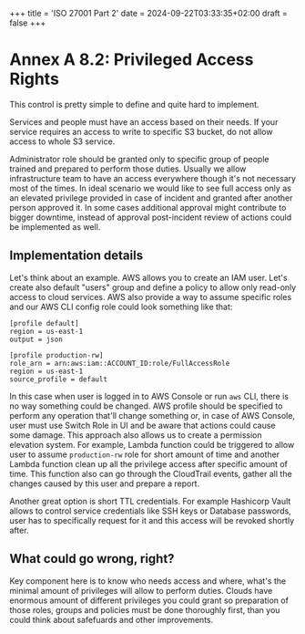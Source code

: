 +++
title = 'ISO 27001 Part 2'
date = 2024-09-22T03:33:35+02:00
draft = false
+++

# Annex A 8.2: Privileged Access Rights

This control is pretty simple to define and quite hard to implement. 

Services and people must have an access based on their needs. If your service requires an access to write to specific S3 bucket, do not allow access to whole S3 service. 

Administrator role should be granted only to specific group of people trained and prepared to perform those duties. Usually we allow infrastructure team to have an access everywhere though it's not necessary most of the times. In ideal scenario we would like to see full access only as an elevated privilege provided in case of incident and granted after another person approved it. In some cases additional approval might contribute to bigger downtime, instead of approval post-incident review of actions could be implemented as well.

## Implementation details

Let's think about an example. AWS allows you to create an IAM user. Let's create also default "users" group and define a policy to allow only read-only access to cloud services. AWS also provide a way to assume specific roles and our AWS CLI config role could look something like that:

```
[profile default]
region = us-east-1
output = json

[profile production-rw]
role_arn = arn:aws:iam::ACCOUNT_ID:role/FullAccessRole
region = us-east-1
source_profile = default
```

In this case when user is logged in to AWS Console or run `aws` CLI, there is no way something could be changed. AWS profile should be specified to perform any operation that'll change something or, in case of AWS Console, user must use Switch Role in UI and be aware that actions could cause some damage. This approach also allows us to create a permission elevation system. For example, Lambda function could be triggered to allow user to assume `production-rw` role for short amount of time and another Lambda function clean up all the privilege access after specific amount of time. This function also can go through the CloudTrail events, gather all the changes caused by this user and prepare a report.

Another great option is short TTL credentials. For example Hashicorp Vault allows to control service credentials like SSH keys or Database passwords, user has to specifically request for it and this access will be revoked shortly after.

## What could go wrong, right?

Key component here is to know who needs access and where, what's the minimal amount of privileges will allow to perform duties. Clouds have enormous amount of different privileges you could grant so preparation of those roles, groups and policies must be done thoroughly first, than you could think about safefuards and other improvements.